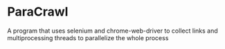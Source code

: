 # ParaCrawl
A program that uses selenium and chrome-web-driver to collect links and multiprocessing threads to parallelize the whole process
